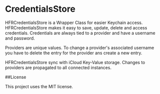 CredentialsStore
================

HFRCredentialsStore is a Wrapper Class for easier Keychain access. HFRCredentialsStore makes it easy to save, update, delete and access credentials. Credentials are always tied to a provider and have a username and password.  

Providers are unique values. To change a provider's associated username you have to delete the entry for the provider ans create a new entry.

HFRCredentialsStore sync with iCloud Key-Value storage. Changes to providers are propagated to all connected instances.


##License

This project uses the MIT license.
